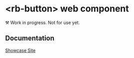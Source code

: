 # &lt;rb-button&gt; web component
&#9874; Work in progress. Not for use yet.

## Documentation
[Showcase Site](https://rapid-build-ui.io/)